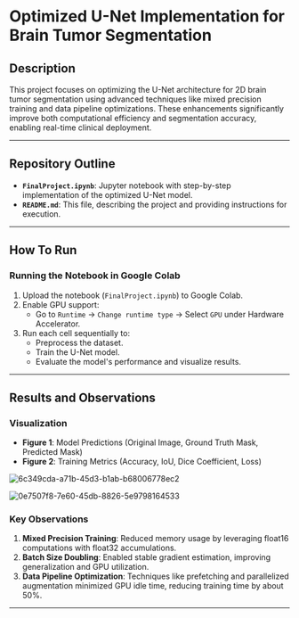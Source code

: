 
# **Optimized U-Net Implementation for Brain Tumor Segmentation**

## **Description**

This project focuses on optimizing the U-Net architecture for 2D brain tumor segmentation using advanced techniques like mixed precision training and data pipeline optimizations. These enhancements significantly improve both computational efficiency and segmentation accuracy, enabling real-time clinical deployment.

---

## **Repository Outline**

- **`FinalProject.ipynb`**: Jupyter notebook with step-by-step implementation of the optimized U-Net model.
- **`README.md`**: This file, describing the project and providing instructions for execution.

---

## **How To Run**

### **Running the Notebook in Google Colab**
1. Upload the notebook (`FinalProject.ipynb`) to Google Colab.
2. Enable GPU support:
   - Go to `Runtime` → `Change runtime type` → Select `GPU` under Hardware Accelerator.
3. Run each cell sequentially to:
   - Preprocess the dataset.
   - Train the U-Net model.
   - Evaluate the model's performance and visualize results.

---

## **Results and Observations**

### **Visualization**
- **Figure 1**: Model Predictions (Original Image, Ground Truth Mask, Predicted Mask)
- **Figure 2**: Training Metrics (Accuracy, IoU, Dice Coefficient, Loss)
  
![6c349cda-a71b-45d3-b1ab-b68006778ec2](https://github.com/user-attachments/assets/45e142c1-2fdf-4b83-902e-9eda4e6debb0)

![0e7507f8-7e60-45db-8826-5e9798164533](https://github.com/user-attachments/assets/2c704c40-6b02-4bd8-8c55-7cf163eebf9c)

### **Key Observations**
1. **Mixed Precision Training**: Reduced memory usage by leveraging float16 computations with float32 accumulations.
2. **Batch Size Doubling**: Enabled stable gradient estimation, improving generalization and GPU utilization.
3. **Data Pipeline Optimization**: Techniques like prefetching and parallelized augmentation minimized GPU idle time, reducing training time by about 50%.


---
